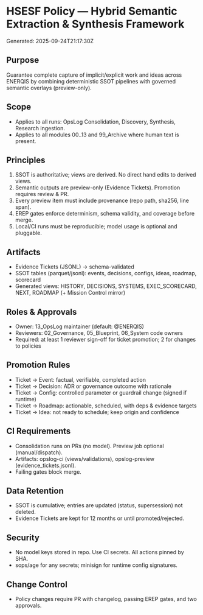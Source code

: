 # HSESF Policy — Hybrid Semantic Extraction & Synthesis Framework
Generated: 2025-09-24T21:17:30Z

## Purpose
Guarantee complete capture of implicit/explicit work and ideas across ENERQIS by
combining deterministic SSOT pipelines with governed semantic overlays (preview-only).

## Scope
- Applies to all runs: OpsLog Consolidation, Discovery, Synthesis, Research ingestion.
- Applies to all modules 00..13 and 99_Archive where human text is present.

## Principles
1. SSOT is authoritative; views are derived. No direct hand edits to derived views.
2. Semantic outputs are preview-only (Evidence Tickets). Promotion requires review & PR.
3. Every preview item must include provenance (repo path, sha256, line span).
4. EREP gates enforce determinism, schema validity, and coverage before merge.
5. Local/CI runs must be reproducible; model usage is optional and pluggable.

## Artifacts
- Evidence Tickets (JSONL) → schema-validated
- SSOT tables (parquet/jsonl): events, decisions, configs, ideas, roadmap, scorecard
- Generated views: HISTORY, DECISIONS, SYSTEMS, EXEC_SCORECARD, NEXT, ROADMAP (+ Mission Control mirror)

## Roles & Approvals
- Owner: 13_OpsLog maintainer (default: @ENERQIS)
- Reviewers: 02_Governance, 05_Blueprint, 06_System code owners
- Required: at least 1 reviewer sign-off for ticket promotion; 2 for changes to policies

## Promotion Rules
- Ticket → Event: factual, verifiable, completed action
- Ticket → Decision: ADR or governance outcome with rationale
- Ticket → Config: controlled parameter or guardrail change (signed if runtime)
- Ticket → Roadmap: actionable, scheduled, with deps & evidence targets
- Ticket → Idea: not ready to schedule; keep origin and confidence

## CI Requirements
- Consolidation runs on PRs (no model). Preview job optional (manual/dispatch).
- Artifacts: opslog-ci (views/validations), opslog-preview (evidence_tickets.jsonl).
- Failing gates block merge.

## Data Retention
- SSOT is cumulative; entries are updated (status, supersession) not deleted.
- Evidence Tickets are kept for 12 months or until promoted/rejected.

## Security
- No model keys stored in repo. Use CI secrets. All actions pinned by SHA.
- sops/age for any secrets; minisign for runtime config signatures.

## Change Control
- Policy changes require PR with changelog, passing EREP gates, and two approvals.
